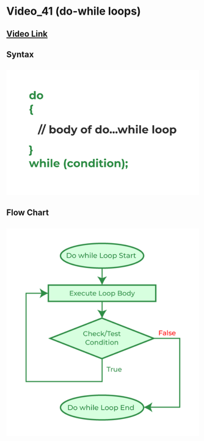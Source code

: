 # Video_41 (do-while loops)


## [Video Link](https://www.youtube.com/watch?v=TjkJQly2YCw&list=PLBlnK6fEyqRhX6r2uhhlubuF5QextdCSM&index=41)

## Syntax
## ![Alt text](do_while_loop_syntax.png)

## Flow Chart
## ![Alt text](dowhileloopinc.png)
